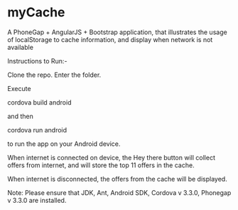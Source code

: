 myCache
=======

A PhoneGap + AngularJS + Bootstrap  application, that illustrates the usage of localStorage to cache information, and display when network is not available


Instructions to Run:-

Clone the repo. Enter the folder. 

Execute 

cordova build android

and then

cordova run android

to run the app on your Android device. 

When internet is connected on device, the Hey there button will collect offers from internet, and will store the top 11 offers in the cache. 

When internet is disconnected, the offers from the cache will be displayed.

Note: Please ensure that JDK, Ant, Android SDK, Cordova v 3.3.0, Phonegap v 3.3.0 are installed. 
